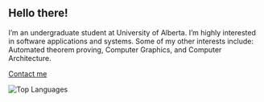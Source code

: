 ## Hello there!

I’m an undergraduate student at University of Alberta. 
I’m highly interested in software applications and systems. 
Some of my other interests include: Automated theorem proving, Computer Graphics, and Computer Architecture.

[Contact me](https://www.linkedin.com/in/harsh-gill/)

![Top Languages](https://github-readme-stats.vercel.app/api/top-langs/?username=349gill&theme=dark)

